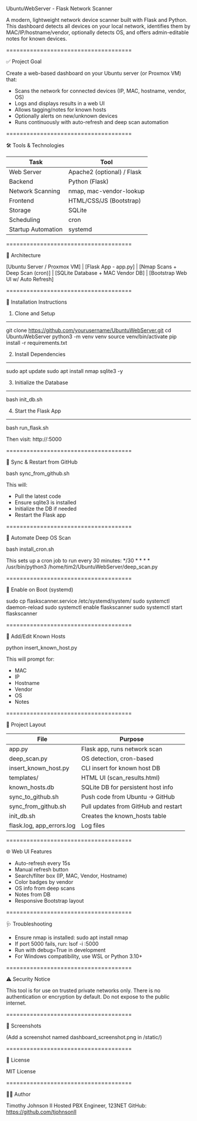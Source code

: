 UbuntuWebServer - Flask Network Scanner

A modern, lightweight network device scanner built with Flask and Python. This dashboard detects all devices on your local network, identifies them by MAC/IP/hostname/vendor, optionally detects OS, and offers admin-editable notes for known devices.

=====================================

✅ Project Goal

Create a web-based dashboard on your Ubuntu server (or Proxmox VM) that:

- Scans the network for connected devices (IP, MAC, hostname, vendor, OS)
- Logs and displays results in a web UI
- Allows tagging/notes for known hosts
- Optionally alerts on new/unknown devices
- Runs continuously with auto-refresh and deep scan automation

=====================================

🛠 Tools & Technologies

Task                | Tool                        
--------------------|-----------------------------
Web Server          | Apache2 (optional) / Flask
Backend             | Python (Flask)
Network Scanning    | nmap, mac-vendor-lookup
Frontend            | HTML/CSS/JS (Bootstrap)
Storage             | SQLite
Scheduling          | cron
Startup Automation  | systemd

=====================================

🧱 Architecture

[Ubuntu Server / Proxmox VM]
         |
   [Flask App - app.py]
         |
 [Nmap Scans + Deep Scan (cron)]
         |
 [SQLite Database + MAC Vendor DB]
         |
 [Bootstrap Web UI w/ Auto Refresh]

=====================================

🧪 Installation Instructions

1. Clone and Setup
------------------
git clone https://github.com/yourusername/UbuntuWebServer.git
cd UbuntuWebServer
python3 -m venv venv
source venv/bin/activate
pip install -r requirements.txt

2. Install Dependencies
-----------------------
sudo apt update
sudo apt install nmap sqlite3 -y

3. Initialize the Database
--------------------------
bash init_db.sh

4. Start the Flask App
----------------------
bash run_flask.sh

Then visit: http://<server-ip>:5000

=====================================

🔁 Sync & Restart from GitHub

bash sync_from_github.sh

This will:
- Pull the latest code
- Ensure sqlite3 is installed
- Initialize the DB if needed
- Restart the Flask app

=====================================

🔂 Automate Deep OS Scan

bash install_cron.sh

This sets up a cron job to run every 30 minutes:
*/30 * * * * /usr/bin/python3 /home/tim2/UbuntuWebServer/deep_scan.py

=====================================

🚀 Enable on Boot (systemd)

sudo cp flaskscanner.service /etc/systemd/system/
sudo systemctl daemon-reload
sudo systemctl enable flaskscanner
sudo systemctl start flaskscanner

=====================================

🧾 Add/Edit Known Hosts

python insert_known_host.py

This will prompt for:
- MAC
- IP
- Hostname
- Vendor
- OS
- Notes

=====================================

📁 Project Layout

File                    | Purpose
------------------------|----------------------------------------------
app.py                  | Flask app, runs network scan
deep_scan.py            | OS detection, cron-based
insert_known_host.py    | CLI insert for known host DB
templates/              | HTML UI (scan_results.html)
known_hosts.db          | SQLite DB for persistent host info
sync_to_github.sh       | Push code from Ubuntu → GitHub
sync_from_github.sh     | Pull updates from GitHub and restart
init_db.sh              | Creates the known_hosts table
flask.log, app_errors.log | Log files

=====================================

🌐 Web UI Features

- Auto-refresh every 15s
- Manual refresh button
- Search/filter box (IP, MAC, Vendor, Hostname)
- Color badges by vendor
- OS info from deep scans
- Notes from DB
- Responsive Bootstrap layout

=====================================

🩺 Troubleshooting

- Ensure nmap is installed: sudo apt install nmap
- If port 5000 fails, run: lsof -i :5000
- Run with debug=True in development
- For Windows compatibility, use WSL or Python 3.10+

=====================================

⚠️ Security Notice

This tool is for use on trusted private networks only.
There is no authentication or encryption by default.
Do not expose to the public internet.

=====================================

📸 Screenshots

(Add a screenshot named dashboard_screenshot.png in /static/)

=====================================

📄 License

MIT License

=====================================

🙋‍♂️ Author

Timothy Johnson II
Hosted PBX Engineer, 123NET
GitHub: https://github.com/tjohnsonII